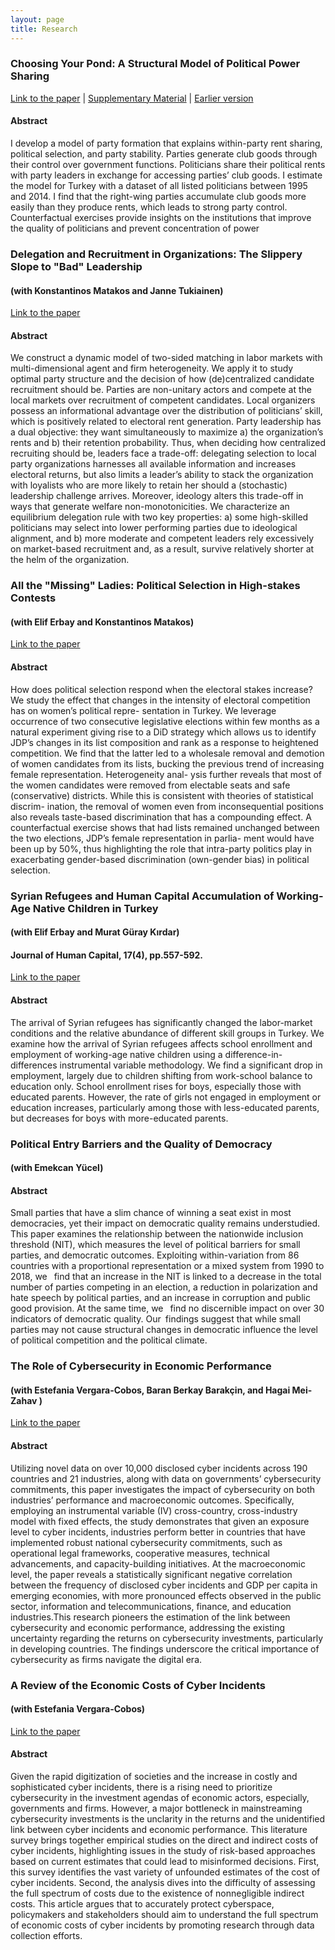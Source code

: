 ```yaml
---
layout: page
title: Research
---
```

### Choosing Your Pond: A Structural Model of Political Power Sharing ###
[Link to the paper](https://selcencakir.github.io/img/Pond_November2024.pdf) | [Supplementary Material](https://selcencakir.github.io/img/Pond_Cakir_OnlineSupplement.pdf) | [Earlier version](https://selcencakir.github.io/img/Cakir_May2018.pdf) 
#### Abstract  ####
I develop a model of party formation that explains within-party rent sharing, political selection, and party stability. Parties generate club goods through their control over government functions. Politicians share their political rents with party leaders in exchange for accessing parties’ club goods. I estimate the model for Turkey with a dataset of all listed politicians between 1995 and 2014. I find that the right-wing parties accumulate club goods more easily than they produce rents, which leads to strong party control. Counterfactual exercises provide insights on the institutions that improve the quality of politicians and prevent concentration of power

###  Delegation and Recruitment in Organizations: The Slippery Slope to "Bad" Leadership ###  
#### (with Konstantinos Matakos and Janne Tukiainen) ####
[Link to the paper](https://selcencakir.github.io/img/Delegation_and_Selection_Nov24.pdf) 
#### Abstract ####
We construct a dynamic model of two-sided matching in labor markets with multi-dimensional agent and firm heterogeneity. We apply it to study optimal party structure and the decision of how (de)centralized candidate recruitment should be. Parties are non-unitary actors and compete at the local markets over recruitment of competent candidates. Local organizers possess an informational advantage over the distribution of politicians’ skill, which is positively related to electoral rent generation. Party leadership has a dual objective: they want simultaneously to maximize a) the organization’s rents and b) their retention probability. Thus, when deciding how centralized recruiting should be, leaders face a trade-off: delegating selection to local party organizations harnesses all available information and increases electoral returns, but also limits a leader’s ability to stack the organization with loyalists who are more likely to retain her should a (stochastic) leadership challenge arrives. Moreover, ideology alters this trade-off in ways that generate welfare non-monotonicities. We characterize an equilibrium delegation rule with two key properties: a) some high-skilled politicians may select into lower performing parties due to ideological alignment, and b) more moderate and competent leaders rely excessively on market-based recruitment and, as a result, survive relatively shorter at the helm of the organization.

### All the "Missing" Ladies: Political Selection in High-stakes Contests ###  
#### (with Elif Erbay and Konstantinos Matakos) ####
[Link to the paper](https://papers.ssrn.com/sol3/papers.cfm?abstract_id=4946659)
#### Abstract ####
How does political selection respond when the electoral stakes increase? We study the
effect that changes in the intensity of electoral competition has on women’s political repre-
sentation in Turkey. We leverage occurrence of two consecutive legislative elections within
few months as a natural experiment giving rise to a DiD strategy which allows us to identify
JDP’s changes in its list composition and rank as a response to heightened competition. We
find that the latter led to a wholesale removal and demotion of women candidates from its
lists, bucking the previous trend of increasing female representation. Heterogeneity anal-
ysis further reveals that most of the women candidates were removed from electable seats
and safe (conservative) districts. While this is consistent with theories of statistical discrim-
ination, the removal of women even from inconsequential positions also reveals taste-based
discrimination that has a compounding effect. A counterfactual exercise shows that had
lists remained unchanged between the two elections, JDP’s female representation in parlia-
ment would have been up by 50%, thus highlighting the role that intra-party politics play
in exacerbating gender-based discrimination (own-gender bias) in political selection.
 
### Syrian Refugees and Human Capital Accumulation of Working-Age Native Children in Turkey ###  
#### (with Elif Erbay and Murat Güray Kırdar) ####
#### Journal of Human Capital, 17(4), pp.557-592. ####
[Link to the paper](https://www.journals.uchicago.edu/doi/abs/10.1086/726628) 
#### Abstract  ####
The arrival of Syrian refugees has significantly changed the labor-market conditions and the relative abundance of different skill groups in Turkey. We examine how the arrival of Syrian refugees affects school enrollment and employment of working-age native children using a difference-in-differences instrumental variable methodology. We find a significant drop in employment, largely due to children shifting from work-school balance to education only. School enrollment rises for boys, especially those with educated parents. However, the rate of girls not engaged in employment or education increases, particularly among those with less-educated parents, but decreases for boys with more-educated parents.

### Political Entry Barriers and the Quality of Democracy  ###  
#### (with Emekcan Yücel) ####
#### Abstract  ####
Small parties that have a slim chance of winning a seat exist in most democracies, yet their impact on democratic quality remains understudied. This paper examines the relationship between the nationwide inclusion threshold (NIT), which measures the level of political barriers for small parties, and democratic outcomes. Exploiting within-variation from 86 countries with a proportional representation or a mixed system from 1990 to 2018, we  find that an increase in the NIT is linked to a decrease in the total number of parties competing in an election, a reduction in polarization and hate speech by political parties, and an increase in corruption and public good provision. At the same time, we  find no discernible impact on over 30 indicators of democratic quality. Our findings suggest that while small parties may not cause structural changes in democratic influence the level of political competition and the political climate.

### The Role of Cybersecurity in Economic Performance ### 
#### (with Estefania Vergara-Cobos, Baran Berkay Barakçin, and Hagai Mei-Zahav ) ####
[Link to the paper](https://documents1.worldbank.org/curated/en/099092324164526526/pdf/P178769189c7360111ac1f1185e04824dec.pdf) 
#### Abstract  ####
Utilizing novel data on over 10,000 disclosed cyber incidents across 190 countries and 21
industries, along with data on governments’ cybersecurity commitments, this paper investigates the impact
of cybersecurity on both industries’ performance and macroeconomic outcomes. Specifically, employing
an instrumental variable (IV) cross-country, cross-industry model with fixed effects, the study demonstrates
that given an exposure level to cyber incidents, industries perform better in countries that have implemented
robust national cybersecurity commitments, such as operational legal frameworks, cooperative measures,
technical advancements, and capacity-building initiatives.
At the macroeconomic level, the paper reveals a statistically significant negative correlation
between the frequency of disclosed cyber incidents and GDP per capita in emerging economies, with more
pronounced effects observed in the public sector, information and telecommunications, finance, and
education industries.This research pioneers the estimation of the link between cybersecurity and economic
performance, addressing the existing uncertainty regarding the returns on cybersecurity investments,
particularly in developing countries. The findings underscore the critical importance of cybersecurity as
firms navigate the digital era.

### A Review of the Economic Costs of Cyber Incidents ### 
#### (with Estefania Vergara-Cobos) ####
[Link to the paper](https://documents1.worldbank.org/curated/en/099092324164536687/pdf/P17876919ffee4079180e81701969ad0a18.pdf) 
#### Abstract  ####
Given the rapid digitization of societies and the increase in costly and sophisticated cyber incidents, there is a
rising need to prioritize cybersecurity in the investment agendas of economic actors, especially, governments
and firms. However, a major bottleneck in mainstreaming cybersecurity investments is the unclarity in the
returns and the unidentified link between cyber incidents and economic performance. This literature survey brings together empirical studies on the direct and indirect costs of cyber incidents, highlighting issues in the study of risk-based approaches based on current estimates that could lead to misinformed decisions. First, this survey identifies the vast variety of unfounded estimates of the cost of cyber incidents. Second, the analysis dives into the difficulty of assessing the full spectrum of costs due to the existence of nonnegligible indirect costs. This article argues that to accurately protect cyberspace, policymakers and stakeholders should aim to understand the full spectrum of economic costs of cyber incidents by promoting research through data collection efforts.
